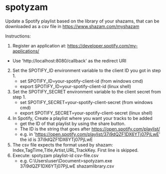 # spotyzam
Update a Spotify playlist based on the library of your shazams, that can be downloaded as a csv file in https://www.shazam.com/myshazam

 Instructions:
  1. Register an application at: https://developer.spotify.com/my-applications/
   - Use 'http://localhost:8080/callback' as the redirect URI
  2. Set the SPOTIFY_ID environment variable to the client ID you got in step 1.
     - set SPOTIFY_ID=your-spotify-client-id  (from windows cmd)
     - export SPOTIFY_ID=your-spotify-client-id (linux shell)
  3. Set the SPOTIFY_SECRET environment variable to the client secret from step 1.
     - set SPOTIFY_SECRET=your-spotify-client-secret  (from windows cmd)
     - export SPOTIFY_SECRET=your-spotify-client-secret (linux shell)
  4. In Spotify, Create a playlist where you want your tracks to be added 
      - get the ID of that playlist by using the share button. 
      - The ID is the string that goes after https://open.spotify.com/playlist/ 
      - e.g.  in 'https://open.spotify.com/playlist/37i9dQZF1DX6YTj07PjLwE' the id is 37i9dQZF1DX6YTj07PjLwE  
  5. The csv file expects the format used by shazam: Index,TagTime,Title,Artist,URL,TrackKey. First line is skipped.
  6. Execute: spotyzam playlist-id csv-file.csv
      - e.g. C:\Users\user\Document>spotyzam.exe 37i9dQZF1DX6YTj07PjLwE shazamlibrary.csv

